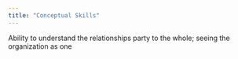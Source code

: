 ```yaml
---
title: "Conceptual Skills"
---
```

Ability to understand the relationships party to the whole; seeing the organization as one

